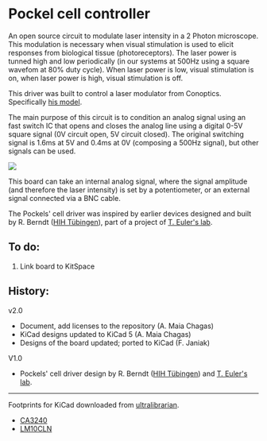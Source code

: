 # Pockel cell controller

An open source circuit to modulate laser intensity in a 2 Photon microscope. This modulation is necessary when visual stimulation is used to elicit responses from biological tissue (photoreceptors). The laser power is tunned high and low periodically (in our systems at 500Hz using a square wavefom at 80% duty cycle). When laser power is low, visual stimulation is on, when laser power is high, visual stimulation is off. 

This driver was built to control a laser modulator from Conoptics. Specifically [his model](https://www.lambdaphoto.co.uk/electro-optic-modulator-systems.html).

The main purpose of this circuit is to condition an analog signal using an fast switch IC that opens and closes the analog line using a digital 0-5V square signal (0V circuit open, 5V circuit closed). The original switching signal is 1.6ms at 5V and 0.4ms at 0V (composing a 500Hz signal), but other signals can be used.



![](/media/pockel_controller_signal.gif)




This board can take an internal analog signal, where the signal amplitude (and therefore the laser intensity) is set by a potentiometer, or an external signal connected via a BNC cable.
 
The Pockels' cell driver was inspired by earlier devices designed and built by R. Berndt ([HIH Tübingen](<https://www.hih-tuebingen.de/en/>)), part of a project of [T. Euler's lab](<http://www.eye-tuebingen.de/eulerlab/>).


## To do:
1. Link board to KitSpace

## History:

v2.0
- Document, add licenses to the repository (A. Maia Chagas)
- KiCad designs updated to KiCad 5 (A. Maia Chagas)
- Designs of the board updated; ported to KiCad (F. Janiak)

V1.0
 - Pockels' cell driver design by R. Berndt ([HIH Tübingen](<https://www.hih-tuebingen.de/en/>)) and [T. Euler's lab](<http://www.eye-tuebingen.de/eulerlab/>).


--- 

Footprints for KiCad downloaded from [ultralibrarian](<https://app.ultralibrarian.com>).

- [CA3240](<https://app.ultralibrarian.com/details/f0fe15b2-106c-11e9-ab3a-0a3560a4cccc/Intersil/CA3240AE?uid=155cdc561030ca9b&exports=KiCAD>)
- [LM10CLN](<https://app.ultralibrarian.com/details/49f2f7e6-1073-11e9-ab3a-0a3560a4cccc/Texas-Instruments/LM10CLN?uid=6d97a49d38e0b250&exports=KiCAD>)


